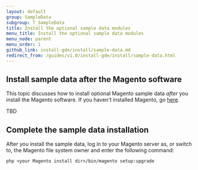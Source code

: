 ```yaml
---
layout: default 
group: SampleData
subgroup: T_SampleData
title: Install the optional sample data modules
menu_title: Install the optional sample data modules
menu_node: parent
menu_order: 1 
github_link: install-gde/install/sample-data.md
redirect_from: /guides/v1.0/install-gde/install/sample-data.html
--- 
```


## Install sample data after the Magento software

This topic discusses how to install optional Magento sample data *after* you install the Magento software. If you haven't installed Magento, go <a href="{{ site.gdeurl }}install-gde/install/web/install-web-sample-data.html">here</a>.

TBD

<h2 id="sample-next-steps">Complete the sample data installation</h2>
After you install the sample data, log in to your Magento server as, or switch to, the Magento file system owner and enter the following command:

	php <your Magento install dir>/bin/magento setup:upgrade



